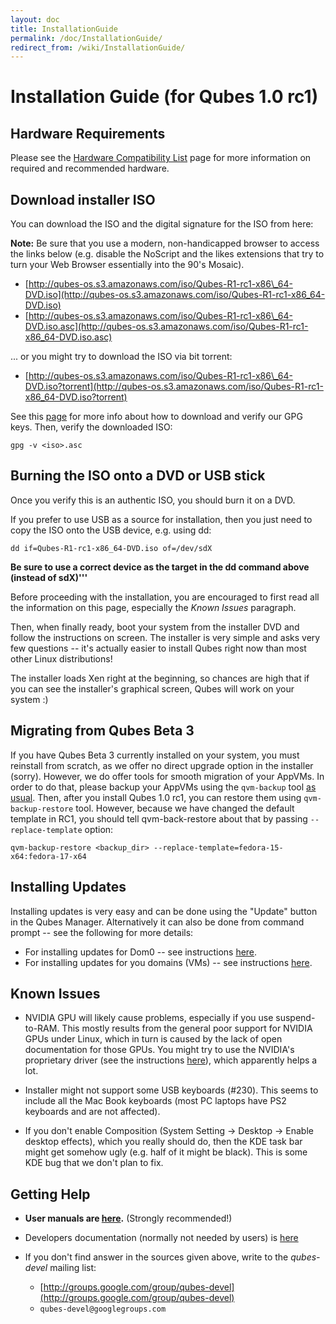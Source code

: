 ```yaml
---
layout: doc
title: InstallationGuide
permalink: /doc/InstallationGuide/
redirect_from: /wiki/InstallationGuide/
---
```


Installation Guide (for Qubes 1.0 rc1)
======================================

Hardware Requirements
---------------------

Please see the [Hardware Compatibility List](/doc/HCL) page for more information on required and recommended hardware.

Download installer ISO
----------------------

You can download the ISO and the digital signature for the ISO from here:

**Note:** Be sure that you use a modern, non-handicapped browser to access the links below (e.g. disable the NoScript and the likes extensions that try to turn your Web Browser essentially into the 90's Mosaic).

-   [http://qubes-os.s3.amazonaws.com/iso/Qubes-R1-rc1-x86\_64-DVD.iso](http://qubes-os.s3.amazonaws.com/iso/Qubes-R1-rc1-x86_64-DVD.iso)
-   [http://qubes-os.s3.amazonaws.com/iso/Qubes-R1-rc1-x86\_64-DVD.iso.asc](http://qubes-os.s3.amazonaws.com/iso/Qubes-R1-rc1-x86_64-DVD.iso.asc)

... or you might try to download the ISO via bit torrent:

-   [http://qubes-os.s3.amazonaws.com/iso/Qubes-R1-rc1-x86\_64-DVD.iso?torrent](http://qubes-os.s3.amazonaws.com/iso/Qubes-R1-rc1-x86_64-DVD.iso?torrent)

See this [page](/doc/VerifyingSignatures) for more info about how to download and verify our GPG keys. Then, verify the downloaded ISO:

```
gpg -v <iso>.asc
```

Burning the ISO onto a DVD or USB stick
---------------------------------------

Once you verify this is an authentic ISO, you should burn it on a DVD.

If you prefer to use USB as a source for installation, then you just need to copy the ISO onto the USB device, e.g. using dd:

```
dd if=Qubes-R1-rc1-x86_64-DVD.iso of=/dev/sdX
```

**Be sure to use a correct device as the target in the dd command above (instead of sdX)'''**

Before proceeding with the installation, you are encouraged to first read all the information on this page, especially the *Known Issues* paragraph.

Then, when finally ready, boot your system from the installer DVD and follow the instructions on screen. The installer is very simple and asks very few questions -- it's actually easier to install Qubes right now than most other Linux distributions!

The installer loads Xen right at the beginning, so chances are high that if you can see the installer's graphical screen, Qubes will work on your system :)

Migrating from Qubes Beta 3
---------------------------

If you have Qubes Beta 3 currently installed on your system, you must reinstall from scratch, as we offer no direct upgrade option in the installer (sorry). However, we do offer tools for smooth migration of your AppVMs. In order to do that, please backup your AppVMs using the ```qvm-backup``` tool [as usual](/doc/BackupRestore). Then, after you install Qubes 1.0 rc1, you can restore them using ```qvm-backup-restore``` tool. However, because we have changed the default template in RC1, you should tell qvm-back-restore about that by passing ```--replace-template``` option:

```
qvm-backup-restore <backup_dir> --replace-template=fedora-15-x64:fedora-17-x64 
```

Installing Updates
------------------

Installing updates is very easy and can be done using the "Update" button in the Qubes Manager. Alternatively it can also be done from command prompt -- see the following for more details:

-   For installing updates for Dom0 -- see instructions [here](/doc/SoftwareUpdateDom0).
-   For installing updates for you domains (VMs) -- see instructions [here](/doc/SoftwareUpdateVM).

Known Issues
------------

-   NVIDIA GPU will likely cause problems, especially if you use suspend-to-RAM. This mostly results from the general poor support for NVIDIA GPUs under Linux, which in turn is caused by the lack of open documentation for those GPUs. You might try to use the NVIDIA's proprietary driver (see the instructions [here](/doc/InstallNvidiaDriver)), which apparently helps a lot.

-   Installer might not support some USB keyboards (\#230). This seems to include all the Mac Book keyboards (most PC laptops have PS2 keyboards and are not affected).

-   If you don't enable Composition (System Setting -\> Desktop -\> Enable desktop effects), which you really should do, then the KDE task bar might get somehow ugly (e.g. half of it might be black). This is some KDE bug that we don't plan to fix.

Getting Help
------------

-   **User manuals are [here](/doc/UserDoc).** (Strongly recommended!)

-   Developers documentation (normally not needed by users) is [here](/doc/SystemDoc)

-   If you don't find answer in the sources given above, write to the *qubes-devel* mailing list:
    -   [http://groups.google.com/group/qubes-devel](http://groups.google.com/group/qubes-devel)
    -   ```qubes-devel@googlegroups.com```

